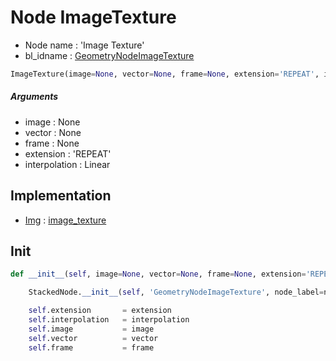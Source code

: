 # Node ImageTexture

- Node name : 'Image Texture'
- bl_idname : [GeometryNodeImageTexture](https://docs.blender.org/api/current/bpy.types.GeometryNodeImageTexture.html)


``` python
ImageTexture(image=None, vector=None, frame=None, extension='REPEAT', interpolation='Linear', node_label=None, node_color=None)
```
##### Arguments

- image : None
- vector : None
- frame : None
- extension : 'REPEAT'
- interpolation : Linear

## Implementation

- [Img](/docs/GeoNodes/Img.md) : [image_texture](/docs/GeoNodes/Img.md#image_texture)

## Init

``` python
def __init__(self, image=None, vector=None, frame=None, extension='REPEAT', interpolation='Linear', node_label=None, node_color=None):

    StackedNode.__init__(self, 'GeometryNodeImageTexture', node_label=node_label, node_color=node_color)

    self.extension       = extension
    self.interpolation   = interpolation
    self.image           = image
    self.vector          = vector
    self.frame           = frame
```
